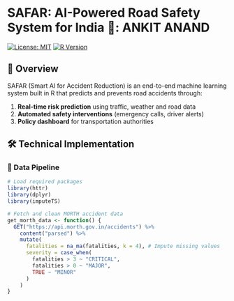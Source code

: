 # SAFAR: AI-Powered Road Safety System for India 🚦: ANKIT ANAND

[![License: MIT](https://img.shields.io/badge/License-MIT-yellow.svg)](https://opensource.org/licenses/MIT)
[![R Version](https://img.shields.io/badge/R-%3E%3D%204.0-blue)](https://www.r-project.org/)

## 📌 Overview

SAFAR (Smart AI for Accident Reduction) is an end-to-end machine learning system built in R that predicts and prevents road accidents through:

1. **Real-time risk prediction** using traffic, weather and road data
2. **Automated safety interventions** (emergency calls, driver alerts)
3. **Policy dashboard** for transportation authorities

## 🛠️ Technical Implementation

### 📂 Data Pipeline

```r
# Load required packages
library(httr)
library(dplyr)
library(imputeTS)

# Fetch and clean MORTH accident data
get_morth_data <- function() {
  GET("https://api.morth.gov.in/accidents") %>% 
    content("parsed") %>%
    mutate(
      fatalities = na_ma(fatalities, k = 4), # Impute missing values
      severity = case_when(
        fatalities > 3 ~ "CRITICAL",
        fatalities > 0 ~ "MAJOR",
        TRUE ~ "MINOR"
      )
    )
}

